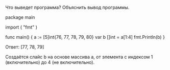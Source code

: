 Что выведет программа? Объяснить вывод программы.

package main

import ( "fmt" )

func main() { a := [5]int{76, 77, 78, 79, 80} var b []int = a[1:4] fmt.Println(b) }

Ответ: [77, 78, 79]

Создаётся слайс b на основе массива a, от элемента с индексом 1 (включительно) до 4 (не включительно).
